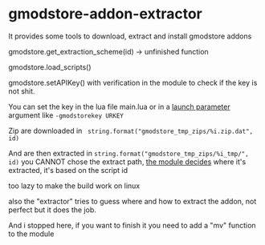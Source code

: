 # gmodstore-addon-extractor


It provides some tools to download, extract and install gmodstore addons

gmodstore.get_extraction_scheme(id) -> unfinished function

gmodstore.load_scripts() 

gmodstore.setAPIKey() with verification in the module to check if the key is not shit.

You can set the key in the lua file main.lua or in a [launch parameter](https://github.com/ExtReMLapin/gmodstore-addon-extractor/blob/master/module_source/example/src/gm_example.cpp#L154) argument like `-gmodstorekey URKEY`


Zip are downloaded in ` string.format("gmodstore_tmp_zips/%i.zip.dat", id)`

And are then extracted in `string.format("gmodstore_tmp_zips/%i_tmp/", id)` you CANNOT chose the extract path, [the module decides](https://github.com/ExtReMLapin/gmodstore-addon-extractor/blob/master/module_source/example/src/gm_example.cpp#L114) where it's extracted, it's based on the script id

too lazy to make the build work on linux


also the "extractor" tries to guess where and how to extract the addon, not perfect but it does the job.

And i stopped here, if you want to finish it you need to add a "mv" function to the module
